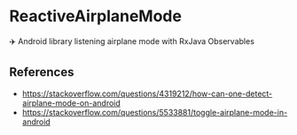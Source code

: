 ReactiveAirplaneMode
====================
✈️ Android library listening airplane mode with RxJava Observables

References
----------
- https://stackoverflow.com/questions/4319212/how-can-one-detect-airplane-mode-on-android
- https://stackoverflow.com/questions/5533881/toggle-airplane-mode-in-android
